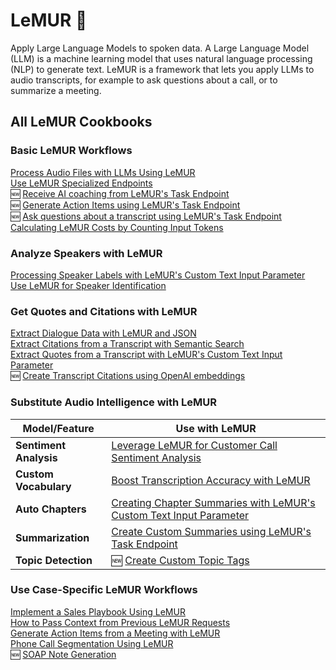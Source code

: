 # LeMUR 🐾

Apply Large Language Models to spoken data. A Large Language Model (LLM) is a machine learning model that uses natural language processing (NLP) to generate text. LeMUR is a framework that lets you apply LLMs to audio transcripts, for example to ask questions about a call, or to summarize a meeting.

## All LeMUR Cookbooks

### Basic LeMUR Workflows

[Process Audio Files with LLMs Using LeMUR](using-lemur.ipynb)<br>
[Use LeMUR Specialized Endpoints](specialized-endpoints.ipynb)<br>
🆕 [Receive AI coaching from LeMUR's Task Endpoint](task-endpoint-ai-coach.ipynb)  
🆕 [Generate Action Items using LeMUR's Task Endpoint](task-endpoint-action-items.ipynb)<br>
🆕 [Ask questions about a transcript using LeMUR's Task Endpoint](task-endpoint-structured-QA.ipynb)<br>
[Calculating LeMUR Costs by Counting Input Tokens](counting-tokens.ipynb)

### Analyze Speakers with LeMUR

[Processing Speaker Labels with LeMUR's Custom Text Input Parameter](input-text-speaker-labels.ipynb)  
[Use LeMUR for Speaker Identification](speaker-identification.ipynb)

### Get Quotes and Citations with LeMUR

[Extract Dialogue Data with LeMUR and JSON](dialogue-data.ipynb)  
[Extract Citations from a Transcript with Semantic Search](transcript-citations.ipynb)  
[Extract Quotes from a Transcript with LeMUR's Custom Text Input Parameter](timestamped-transcripts.ipynb) <br>
🆕 [Create Transcript Citations using OpenAI embeddings](lemur-transcript-citations.ipynb)

### Substitute Audio Intelligence with LeMUR

| Model/Feature          | Use with LeMUR                                                                                   |
| ---------------------- | ------------------------------------------------------------------------------------------------ |
| **Sentiment Analysis** | [Leverage LeMUR for Customer Call Sentiment Analysis](call-sentiment-analysis.ipynb)             |
| **Custom Vocabulary**  | [Boost Transcription Accuracy with LeMUR](custom-vocab-lemur.ipynb)                              |
| **Auto Chapters**      | [Creating Chapter Summaries with LeMUR's Custom Text Input Parameter](input-text-chapters.ipynb) |
| **Summarization**      | [Create Custom Summaries using LeMUR's Task Endpoint](task-endpoint-custom-summary.ipynb)        |
| **Topic Detection**    | 🆕 [Create Custom Topic Tags](custom-topic-tags.ipynb)                                           |

### Use Case-Specific LeMUR Workflows

[Implement a Sales Playbook Using LeMUR](sales-playbook.ipynb)  
[How to Pass Context from Previous LeMUR Requests](past-response-prompts.ipynb)<br>
[Generate Action Items from a Meeting with LeMUR](meeting-action-items.ipynb) <br>
[Phone Call Segmentation Using LeMUR](phone-call-segmentation.ipynb) <br>
🆕 [SOAP Note Generation](soap-note-generation.ipynb)
